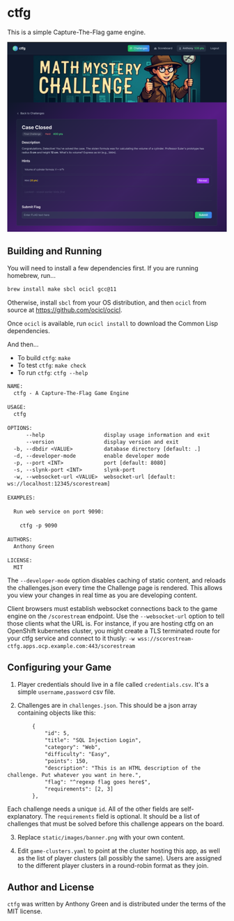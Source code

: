 # ctfg

This is a simple Capture-The-Flag game engine.

![alt text](./example.png)


## Building and Running

You will need to install a few dependencies first.  If you are running homebrew,
run...
```sh
brew install make sbcl ocicl gcc@11
```

Otherwise, install `sbcl` from your OS distribution, and then `ocicl` from source at https://github.com/ocicl/ocicl.

Once `ocicl` is available, run `ocicl install` to download the Common
Lisp dependencies.

And then...

* To build `ctfg`: `make`
* To test `ctfg`: `make check`
* To run `ctfg`: `ctfg --help`

```
NAME:
  ctfg - A Capture-The-Flag Game Engine

USAGE:
  ctfg

OPTIONS:
      --help                   display usage information and exit
      --version                display version and exit
  -b, --dbdir <VALUE>          database directory [default: .]
  -d, --developer-mode         enable developer mode
  -p, --port <INT>             port [default: 8080]
  -s, --slynk-port <INT>       slynk-port
  -w, --websocket-url <VALUE>  websocket-url [default: ws://localhost:12345/scorestream]

EXAMPLES:

  Run web service on port 9090:

    ctfg -p 9090

AUTHORS:
  Anthony Green

LICENSE:
  MIT
```

The `--developer-mode` option disables caching of static content, and
reloads the challenges.json every time the Challenge page is
rendered.  This allows you view your changes in real time as you are
developing content.

Client browsers must establish websocket connections back to the game
engine on the `/scorestream` endpoint.  Use the `--websocket-url`
option to tell those clients what the URL is.  For instance, if you
are hosting ctfg on an OpenShift kubernetes cluster, you might create
a TLS terminated route for your ctfg service and connect to it thusly:
`-w wss://scorestream-ctfg.apps.ocp.example.com:443/scorestream`


## Configuring your Game

1. Player credentials should live in a file called `credentials.csv`.  It's a simple `username,password` csv file.

2. Challenges are in `challenges.json`.  This should be a json array containing objects like this:
```
        {
            "id": 5,
            "title": "SQL Injection Login",
            "category": "Web",
            "difficulty": "Easy",
            "points": 150,
            "description": "This is an HTML description of the challenge. Put whatever you want in here.",
            "flag": "^regexp flag goes here$",
            "requirements": [2, 3]
        },
```

  Each challenge needs a unique `id`.  All of the other fields are
  self-explanatory.  The `requirements` field is optional. It should
  be a list of challenges that must be solved before this challenge
  appears on the board.

3. Replace `static/images/banner.png` with your own content.

4. Edit `game-clusters.yaml` to point at the cluster hosting this app,
   as well as the list of player clusters (all possibly the same).
   Users are assigned to the different player clusters in a
   round-robin format as they join.


## Author and License

`ctfg` was written by Anthony Green and is distributed
under the terms of the MIT license.
